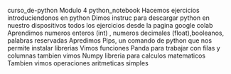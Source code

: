 curso_de-python
Modulo  4  python_notebook
Hacemos  ejercicios introduciendonos en python
Dimos  instruc para descargar python en nuestro dispositivos
todos los ejercicios  desde la pagina google colab
Aprendimos numeros enteros (int) , numeros decimales (float),booleanos, palabras reservadas
Apredimos Pips, un comando de python que nos permite instalar librerias
Vimos funciones Panda para trabajar con filas y columnas 
tambien vimos Numpy libreria para calculos matematicos
Tambien vimos operaciones aritmeticas simples

